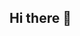 ## Hi there 👋

<!--
**jonalynt/jonalynt** is a ✨ _special_ ✨ repository because its `README.md` (this file) appears on your GitHub profile.

Here are some ideas to get you started:

- 🔭 I’m currently working on to improve my coding skills.
- 🌱 I’m currently learning multiple programming languages as I am interested in working as a back-end and front-end developer.
- 👯 I’m looking forward to collaborate with verified individuals and reputable companies.
- 🤔 I’m looking for help to get a client where I could work with them remotely.
- 💬 Ask me random questions, may it be personal or work related.
- 📫 How to reach me: www.instagram.com/_jonalynt, whatsapp/+63 930 940 4373
- 😄 Pronouns: She
- ⚡ Fun fact: I always get an impression that I have this 'don't mess with me' aura and I like it.
-->
